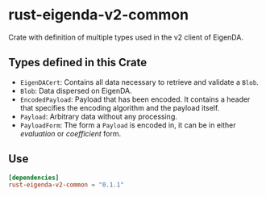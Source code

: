# rust-eigenda-v2-common

Crate with definition of multiple types used in the v2 client of EigenDA.

## Types defined in this Crate

- `EigenDACert`: Contains all data necessary to retrieve and validate a `Blob`.
- `Blob`: Data dispersed on EigenDA.
- `EncodedPayload`: Payload that has been encoded. It contains a header that specifies the encoding algorithm and the payload itself.
- `Payload`: Arbitrary data without any processing.
- `PayloadForm`: The form a `Payload` is encoded in, it can be in either _evaluation_ or _coefficient_ form.

## Use

```toml
[dependencies]
rust-eigenda-v2-common = "0.1.1"
```
